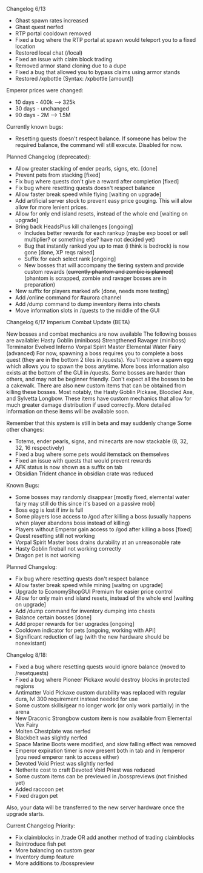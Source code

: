 Changelog 6/13

- Ghast spawn rates increased
- Ghast quest nerfed
- RTP portal cooldown removed
- Fixed a bug where the RTP portal at spawn would teleport you to a fixed location
- Restored local chat (/local)
- Fixed an issue with claim block trading
- Removed armor stand cloning due to a dupe
- Fixed a bug that allowed you to bypass claims using armor stands
- Restored /xpbottle (Syntax: /xpbottle [amount])

Emperor prices were changed:
- 10 days - 400k --> 325k
- 30 days - unchanged
- 90 days - 2M --> 1.5M

Currently known bugs:
- Resetting quests doesn't respect balance. If someone has below the required balance, the command will still execute. Disabled for now.


Planned Changelog (deprecated):
- Allow greater stacking of ender pearls, signs, etc. [done]
- Prevent pets from stacking [fixed]
- Fix bug where quests don't give a reward after completion [fixed]
- Fix bug where resetting quests doesn't respect balance
- Allow faster break speed while flying [waiting on upgrade]
- Add artificial server stock to prevent easy price gouging. This will alow allow for more lenient prices.
- Allow for only end island resets, instead of the whole end [waiting on upgrade]
- Bring back HeadsPlus kill challenges [ongoing]
  - Includes better rewards for each rankup (maybe exp boost or sell multiplier? or something else? have not decided yet)
  - Bug that instantly ranked you up to max (i think is bedrock) is now gone [done, XP reqs raised]
  - Suffix for each select rank [ongoing]
  - New bosses that will accompany the tiering system and provide custom rewards (~~currently phantom and zombie is planned~~)(phantom is scrapped, zombie and ravager bosses are in preparation)
- New suffix for players marked afk [done, needs more testing]
- Add /online command for #aurora channel
- Add /dump command to dump inventory items into chests
- Move information slots in /quests to the middle of the GUI

Changelog 6/17
Imperium Combat Update (BETA)

New bosses and combat mechanics are now available
The following bosses are available:
Hasty Goblin (miniboss)
Strengthened Ravager (miniboss)
Terminator
Evolved Inferno
Vorpal Spirit Master
Elemental Water Fairy (advanced)
For now, spawning a boss requires you to complete a boss quest (they are in the bottom 2 tiles in /quests). You'll receive a spawn egg which allows you to spawn the boss anytime. More boss information also exists at the bottom of the GUI in /quests.
Some bosses are harder than others, and may not be beginner friendly. Don't expect all the bosses to be a cakewalk.
There are also new custom items that can be obtained from killing these bosses. Most notably, the Hasty Goblin Pickaxe, Bloodied Axe, and Sylvetta Longbow. These items have custom mechanics that allow for much greater damage distribution if used correctly. More detailed information on these items will be available soon.

Remember that this system is still in beta and may suddenly change
Some other changes:
- Totems, ender pearls, signs, and minecarts are now stackable (8, 32, 32, 16 respectively)
- Fixed a bug where some pets would itemstack on themselves
- Fixed an issue with quests that would prevent rewards
- AFK status is now shown as a suffix on tab
- Obsidian Trident chance in obsidian crate was reduced

Known Bugs:
- Some bosses may randomly disappear [mostly fixed, elemental water fairy may still do this since it's based on a passive mob]
- Boss egg is lost if inv is full
- Some players lose access to /god after killing a boss (usually happens when player abandons boss instead of killing)
- Players without Emperor gain access to /god after killing a boss [fixed]
- Quest resetting still not working
- Vorpal Spirit Master boss drains durability at an unreasonable rate
- Hasty Goblin fireball not working correctly
- Dragon pet is not working

Planned Changelog:
- Fix bug where resetting quests don't respect balance
- Allow faster break speed while mining [waitng on upgrade]
- Upgrade to EconomyShopGUI Premium for easier price control
- Allow for only main end island resets, instead of the whole end [waiting on upgrade]
- Add /dump command for inventory dumping into chests
- Balance certain bosses [done]
- Add proper rewards for tier upgrades [ongoing]
- Cooldown indicator for pets [ongoing, working with API]
- Significant reduction of lag (with the new hardware should be nonexistant)

Changelog 8/18:
- Fixed a bug where resetting quests would ignore balance (moved to /resetquests)
- Fixed a bug where Pioneer Pickaxe would destroy blocks in protected regions
- Antimatter Void Pickaxe custom durability was replaced with regular dura, lvl 300 requirement instead needed for use
- Some custom skills/gear no longer work (or only work partially) in the arena
- New Draconic Strongbow custom item is now available from Elemental Vex Fairy
- Molten Chestplate was nerfed
- Blackbelt was slightly nerfed
- Space Marine Boots were modified, and slow falling effect was removed
- Emperor expiration timer is now present both in tab and in /emperor (you need emperor rank to access either)
- Devoted Void Priest was slightly nerfed
- Netherite cost to craft Devoted Void Priest was reduced
- Some custom items can be previewed in /bosspreviews (not finished yet)
- Added raccoon pet
- Fixed dragon pet

Also, your data will be transferred to the new server hardware once the upgrade starts.

Current Changelog Priority:
- Fix claimblocks in /trade OR add another method of trading claimblocks
- Reintroduce fish pet
- More balancing on custom gear
- Inventory dump feature
- More additions to /bosspreview
